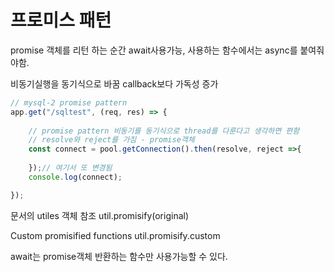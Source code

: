 # 프로미스 패턴

promise 객체를 리턴 하는 순간 await사용가능,
사용하는 함수에서는 async를 붙여줘야함.

비동기실행을 동기식으로 바꿈
callback보다 가독성 증가


~~~js
// mysql-2 promise pattern
app.get("/sqltest", (req, res) => {
	
	// promise pattern 비동기를 동기식으로 thread를 다룬다고 생각하면 편함
	// resolve와 reject를 가짐 - promise객체
	const connect = pool.getConnection().then(resolve, reject =>{
		
	});// 여기서 또 변경됨
	console.log(connect);

});
~~~
문서의
utiles 
객체 참조 
util.promisify(original)

Custom promisified functions
util.promisify.custom 

await는 promise객체 반환하는 함수만 사용가능할 수 있다.